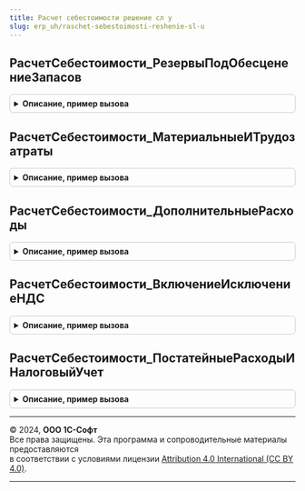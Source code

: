 ```yaml
---
title: Расчет себестоимости решение сл у
slug: erp_uh/raschet-sebestoimosti-reshenie-sl-u
---
```



## РасчетСебестоимости_РезервыПодОбесценениеЗапасов
<details style="margin: 1em 0; padding: 0.5em; border: 1px solid #ccc; border-radius: 6px;">

<summary style="font-weight: bold; cursor: pointer;">Описание, пример вызова</summary>

```bsl

// Расчет стоимости в части резервов под обесценение.
//
// Параметры:
//	ПараметрыРасчета - Структура - параметры расчета себестоимости
//
Процедура РасчетСебестоимости_РезервыПодОбесценениеЗапасов(ПараметрыРасчета) Экспорт
```

Пример вызова
```bsl
РасчетСебестоимостиРешениеСЛУ.РасчетСебестоимости_РезервыПодОбесценениеЗапасов(ПараметрыРасчета) 
```
</details>

## РасчетСебестоимости_МатериальныеИТрудозатраты
<details style="margin: 1em 0; padding: 0.5em; border: 1px solid #ccc; border-radius: 6px;">

<summary style="font-weight: bold; cursor: pointer;">Описание, пример вызова</summary>

```bsl

// Расчет стоимости в части стоимости товаров и трудозатрат.
// Рассчитываются ресурсы регистра "Себестоимость товаров":
//	- Стоимость, СтоимостьБезНДС, СтоимостьЗабалансовая, Трудозатраты
//	- СтоимостьРегл, СтоимостьЗабалансоваяРегл, ТрудозатратыРегл
//	- СтоимостьУпр, ТрудозатратыУпр
//
// Параметры:
//	ПараметрыРасчета - Структура - параметры расчета себестоимости
//
Процедура РасчетСебестоимости_МатериальныеИТрудозатраты(ПараметрыРасчета) Экспорт
```

Пример вызова
```bsl
РасчетСебестоимостиРешениеСЛУ.РасчетСебестоимости_МатериальныеИТрудозатраты(ПараметрыРасчета) 
```
</details>

## РасчетСебестоимости_ДополнительныеРасходы
<details style="margin: 1em 0; padding: 0.5em; border: 1px solid #ccc; border-radius: 6px;">

<summary style="font-weight: bold; cursor: pointer;">Описание, пример вызова</summary>

```bsl

// Расчет стоимости в части дополнительных расходов по товарам и в части включения/исключения НДС.
// Рассчитываются ресурсы регистра "Себестоимость товаров":
//	- ДопРасходы, ДопРасходыБезНДС
//	- СтоимостьРегл, ДопРасходыРегл
//	- СтоимостьУпр, ДопРасходыУпр
//
// Параметры:
//	ПараметрыРасчета - Структура - параметры расчета себестоимости
//
Процедура РасчетСебестоимости_ДополнительныеРасходы(ПараметрыРасчета) Экспорт
```

Пример вызова
```bsl
РасчетСебестоимостиРешениеСЛУ.РасчетСебестоимости_ДополнительныеРасходы(ПараметрыРасчета) 
```
</details>

## РасчетСебестоимости_ВключениеИсключениеНДС
<details style="margin: 1em 0; padding: 0.5em; border: 1px solid #ccc; border-radius: 6px;">

<summary style="font-weight: bold; cursor: pointer;">Описание, пример вызова</summary>

```bsl

// Расчет стоимости в части дополнительных расходов по товарам и в части включения/исключения НДС.
// Рассчитываются ресурсы регистра "Себестоимость товаров":
//	- ДопРасходы, ДопРасходыБезНДС
//	- СтоимостьРегл, ДопРасходыРегл
//	- СтоимостьУпр, ДопРасходыУпр
//
// Параметры:
//	ПараметрыРасчета - Структура - параметры расчета себестоимости
//
Процедура РасчетСебестоимости_ВключениеИсключениеНДС(ПараметрыРасчета) Экспорт
```

Пример вызова
```bsl
РасчетСебестоимостиРешениеСЛУ.РасчетСебестоимости_ВключениеИсключениеНДС(ПараметрыРасчета) 
```
</details>

## РасчетСебестоимости_ПостатейныеРасходыИНалоговыйУчет
<details style="margin: 1em 0; padding: 0.5em; border: 1px solid #ccc; border-radius: 6px;">

<summary style="font-weight: bold; cursor: pointer;">Описание, пример вызова</summary>

```bsl

//++ НЕ УТ

// Расчет стоимости в части постатейных производственных расходов.
// Рассчитываются ресурсы регистра "Себестоимость товаров":
//	- ПостатейныеПостоянныеСНДС, ПостатейныеПостоянныеБезНДС, ПостатейныеПеременныеСНДС, ПостатейныеПеременныеБезНДС
//	- ПостатейныеПостоянныеРегл, ПостатейныеПеременныеРегл
//	- ПостояннаяРазница, ВременнаяРазница
//	- ПостатейныеПостоянныеУпр, ПостатейныеПеременныеУпр
//
// Параметры:
//	ПараметрыРасчета - Структура - параметры расчета себестоимости
//
Процедура РасчетСебестоимости_ПостатейныеРасходыИНалоговыйУчет(ПараметрыРасчета) Экспорт
```

Пример вызова
```bsl
РасчетСебестоимостиРешениеСЛУ.РасчетСебестоимости_ПостатейныеРасходыИНалоговыйУчет(ПараметрыРасчета) 
```
</details>

---

© 2024, **ООО 1С-Софт**  
Все права защищены. Эта программа и сопроводительные материалы предоставляются  
в соответствии с условиями лицензии [Attribution 4.0 International (CC BY 4.0)](https://creativecommons.org/licenses/by/4.0/legalcode).

---
